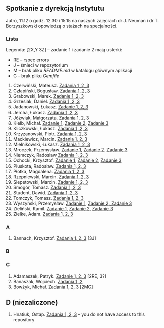 ## Spotkanie z dyrekcją Instytutu

Jutro, 11.12 o godz. 12.30 i 15.15 na naszych zajęciach
dr J. Neuman i dr T. Borzyszkowski opowiedzą o stażach na
specjalności.


### Lista

Legenda: [2X,Y 3Z] – zadanie 1 i zadanie 2 mają usterki:

* RE – rspec errors
* J – śmieci w repozytorium
* M – brak pliku *README.md* w katalogu głównym aplikacji
* G – brak pliku *Gemfile*

1. Czerwiński, Mateusz. [Zadania 1, 2, 3](https://github.com/mtczerwinski/testing-ruby)
1. Człapiński, Bogusław. [Zadania 1, 2, 3](https://bitbucket.org/bczlapinski/ruby)
1. Grabowski, Marek. [Zadanie 1, 2, 3](https://bitbucket.org/Grabarzstg/ruby/src)
1. Grzesiak, Daniel. [Zadania 1, 2, 3](https://bitbucket.org/dgrzesiak/ruby_testowanie/src/)
1. Jadanowski, Łukasz. [Zadanie 1, 2, 3](https://bitbucket.org/ljadanowski/ruby/)
1. Jercha, Łukasz. [Zadania 1, 2, 3](https://github.com/ljercha/testowanie-w-ruby)
1. Jóźwiak, Małgorzata. [Zadania 1, 2, 3](https://bitbucket.org/mjozwia/ruby/src)
1. Kiełb, Michał. [Zadanie 1](https://bitbucket.org/mkielb/ruby-labs/src/master/exercise-1/), [Zadanie 2](https://bitbucket.org/mkielb/ruby-labs/src/master/exercise-2/), [Zadanie 3](https://bitbucket.org/mkielb/ruby-labs/src/master/exercise-3/)
1. Kliczkowski, Łukasz. [Zadania 1, 2, 3](https://bitbucket.org/lkliczkowski/ruby)
1. Krzyżanowski, Piotr. [Zadania 1, 2, 3](https://bitbucket.org/Pietter/ruby)
1. Mackiewicz, Marcin. [Zadania 1, 2, 3](https://bitbucket.org/mmackiewicz2/ruby/branch/Testowanie-Ruby)
1. Mielnikowski, Łukasz. [Zadania 1, 2, 3](https://github.com/Whetold/RubyStuff)
1. Mroczek, Przemysław. [Zadanie 1](https://github.com/pmroczek/testowanie_repo/tree/master/Zadanie1), [Zadanie 2](https://github.com/pmroczek/testowanie_repo/tree/master/Zadanie2). [Zadanie 3](https://github.com/pmroczek/testowanie_repo/tree/master/Zadanie3)
1. Niemczyk, Radosław [Zadania 1, 2, 3](https://github.com/Nemeczek/TestowanieRubyUG)
1. Ochocki, Krzysztof. [Zadanie 1](https://github.com/kochocki/ruby/tree/master/zadanie_1), [Zadanie 2](https://github.com/kochocki/ruby/tree/master/zadanie_2), [Zadanie 3](https://github.com/kochocki/ruby/tree/master/zadanie_3)
1. Pluskota, Radosław. [Zadania 1, 2, 3](https://github.com/rpluskota/rubytestinglab2014)
1. Płotka, Magdalena. [Zadania 1, 2, 3](https://bitbucket.org/zoraidamp/ruby)
1. Rzepniewski, Marcin. [Zadania 1, 2, 3](https://bitbucket.org/mrzepniewski/ruby/src)
1. Siepetowski, Marcin. [Zadanie 1, 2, 3](https://bitbucket.org/siepet/rubyrubyruby/src)
1. Smogór, Tomasz. [Zadania 1, 2, 3](https://bitbucket.org/tsmogor/ruby/overview)
1. Student, Dawid. [Zadania 1, 2, 3](https://bitbucket.org/darthvid/ruby-ug/)
1. Tomczyk, Tomasz. [Zadania 1, 2, 3](https://github.com/tomaszte/testowanie-aplikacji-ruby)
1. Wyszyński, Przemysław. [Zadanie 1](https://github.com/pwyszynski/ruby-tuts/blob/master/tutorial.md), [Zadanie 2, Zadanie 3](https://github.com/pwyszynski/sequence)
1. Zieliński, Kamil. [Zadanie 1](https://bitbucket.org/Ziela/testowanieaplikacjiruby/src/master/Zadanie1/), [Zadanie 2](https://bitbucket.org/Ziela/testowanieaplikacjiruby/src/master/Zadanie2/), [Zadanie 3](https://bitbucket.org/Ziela/testowanieaplikacjiruby/src/master/Zadanie3/)
1. Zielke, Adam. [Zadania 1, 2, 3](https://Festerski@bitbucket.org/Festerski/ruby)


### A

1. Bannach, Krzysztof. [Zadania 1, 2, 3](https://bitbucket.org/kbannach/programy-ruby/src/master) [3J]


### B



### C

1. Adamaszek, Patryk. [Zadanie 1, 2, 3](https://bitbucket.org/padamaszek/ruby-testowanie) [2RE, 3?]
1. Banaszak, Wojciech. [Zadania 1, 2](https://bitbucket.org/wbanaszak/github/)
1. Bowżyk, Michał. [Zadania 1, 2, 3](https://bitbucket.org/PotworZlyBardzo/ruby/src) [2MG]


## D (niezaliczone)

1. Hnatiuk, Ostap. [Zadania 1, 2, 3](https://bitbucket.org/ohnatiuk/ruby) – you do not have access to this repository
